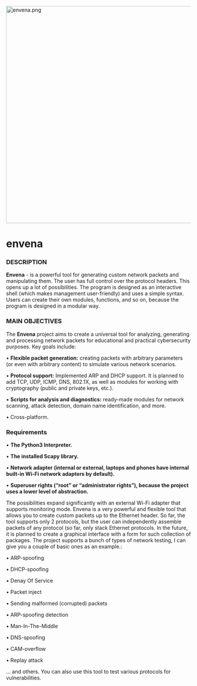 <img width="592" alt="envena.png" src="https://github.com/user-attachments/assets/9eed1889-75df-4034-a848-c2098563230b" />

# envena
### DESCRIPTION ###
<b>Envena</b> - is a powerful tool for generating custom network packets and manipulating them. The user has full control over the protocol headers. This opens up a lot of possibilities. The program is designed as an interactive shell (which makes management user-friendly) and uses a simple syntax. Users can create their own modules, functions, and so on, because the program is designed in a modular way.

### MAIN OBJECTIVES ###
The <b>Envena</b> project aims to create a universal tool for analyzing, generating and processing network packets for educational and practical cybersecurity purposes. Key goals include:

• <b>Flexible packet generation:</b> creating packets with arbitrary parameters (or even with arbitrary content) to simulate various network scenarios.

• <b>Protocol support:</b> Implemented ARP and DHCP support. It is planned to add TCP, UDP, ICMP, DNS, 802.1X, as well as modules for working with cryptography (public and private keys, etc.).

• <b>Scripts for analysis and diagnostics:</b> ready-made modules for network scanning, attack detection, domain name identification, and more.

• Cross-platform.

### Requirements ###

• <b>The Python3 Interpreter.</b>

• <b>The installed Scapy library.</b>

• <b>Network adapter (internal or external, laptops and phones
have internal built-in Wi-Fi network adapters by default).</b>

• <b>Superuser rights (“root” or “administrator rights”), because
the project uses a lower level of abstraction.</b>

The possibilities expand significantly with an external Wi-Fi adapter that supports monitoring mode. Envena is a very powerful and flexible tool that allows you to create custom packets up to the Ethernet header. So far, the tool supports only 2 protocols, but the user can independently assemble packets of any protocol (so far, only stack Ethernet protocols. In the future, it is planned to create a graphical interface with a form for such collection of packages. The project supports a bunch of types of network testing, I can give you a couple of basic ones as an example.:

• ARP-spoofing

• DHCP-spoofing

• Denay Of Service

• Packet inject

• Sending malformed (corrupted) packets

• ARP-spoofing detection

• Man-In-The-Middle

• DNS-spoofing

• CAM-overflow

• Replay attack

... and others. You can also use this tool to test various protocols for vulnerabilities.
